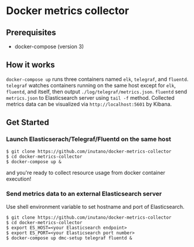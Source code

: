 # Docker metrics collector

## Prerequisites

- docker-compose (version 3)

## How it works

`docker-compose up` runs three containers named `elk`, `telegraf`, and `fluentd`. `telegraf` watches containers running on the same host except for `elk`, `fluentd`, and itself, then output `./log/telegraf/metrics.json`. `fluentd` send `metrics.json` to Elasticsearch server using `tail -f` method. Collected metrics data can be visualized via `http://localhost:5601` by Kibana.

## Get Started

### Launch Elasticserach/Telegraf/Fluentd on the same host

```
$ git clone https://github.com/inutano/docker-metrics-collector
$ cd docker-metrics-collector
$ docker-compose up &
```

and you're ready to collect resource usage from docker container execution!

### Send metrics data to an external Elasticsearch server

Use shell environment variable to set hostname and port of Elasticsearch.

```
$ git clone https://github.com/inutano/docker-metrics-collector
$ cd docker-metrics-collector
$ export ES_HOST=<your Elasticsearch endpoint>
$ export ES_PORT=<your Elasticsearch port number>
$ docker-compose up dmc-setup telegraf fluentd &
```
